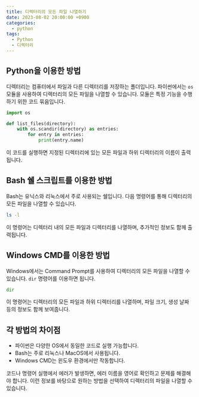 ```yaml
---
title: 디렉터리의 모든 파일 나열하기
date: 2023-08-02 20:00:00 +0900
categories:
  - python
tags:
  - Python
  - 디렉터리
---
```


## Python을 이용한 방법

디렉터리는 컴퓨터에서 파일과 다른 디렉터리를 저장하는 폴더입니다. 파이썬에서는 `os` 모듈을 사용하여 디렉터리의 모든 파일을 나열할 수 있습니다. 모듈은 특정 기능을 수행하기 위한 코드 묶음입니다.

```python
import os

def list_files(directory):
    with os.scandir(directory) as entries:
        for entry in entries:
            print(entry.name)
```

이 코드를 실행하면 지정된 디렉터리에 있는 모든 파일과 하위 디렉터리의 이름이 출력됩니다.

## Bash 쉘 스크립트를 이용한 방법

Bash는 유닉스와 리눅스에서 주로 사용되는 쉘입니다. 다음 명령어를 통해 디렉터리의 모든 파일을 나열할 수 있습니다.

```bash
ls -l
```

이 명령어는 디렉터리 내의 모든 파일과 디렉터리를 나열하며, 추가적인 정보도 함께 출력됩니다.

## Windows CMD를 이용한 방법

Windows에서는 Command Prompt를 사용하여 디렉터리의 모든 파일을 나열할 수 있습니다. `dir` 명령어를 이용하면 됩니다.

```cmd
dir
```

이 명령어는 디렉터리의 모든 파일과 하위 디렉터리를 나열하며, 파일 크기, 생성 날짜 등의 정보도 함께 보여줍니다.

## 각 방법의 차이점

- 파이썬은 다양한 OS에서 동일한 코드로 실행 가능합니다.
- Bash는 주로 리눅스나 MacOS에서 사용됩니다.
- Windows CMD는 윈도우 환경에서만 작동합니다.

코드나 명령어 실행에서 에러가 발생하면, 에러 이름을 영어로 확인하고 문제를 해결해야 합니다. 이런 정보를 바탕으로 원하는 방법을 선택하여 디렉터리의 파일을 나열할 수 있습니다.
